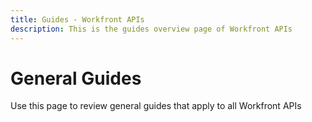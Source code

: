 ```yaml
---
title: Guides - Workfront APIs
description: This is the guides overview page of Workfront APIs 
---
```


# General Guides

Use this page to review general guides that apply to all Workfront APIs

